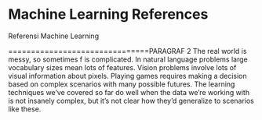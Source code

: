 # Machine Learning References

Referensi Machine Learning

===============================PARAGRAF 2
The real world is messy, so sometimes f is complicated. In natural language problems
large vocabulary sizes mean lots of features. Vision problems involve lots of visual
information about pixels. Playing games requires making a decision based on complex
scenarios with many possible futures. The learning techniques we’ve covered so far do
well when the data we’re working with is not insanely complex, but it’s not clear how
they’d generalize to scenarios like these.
